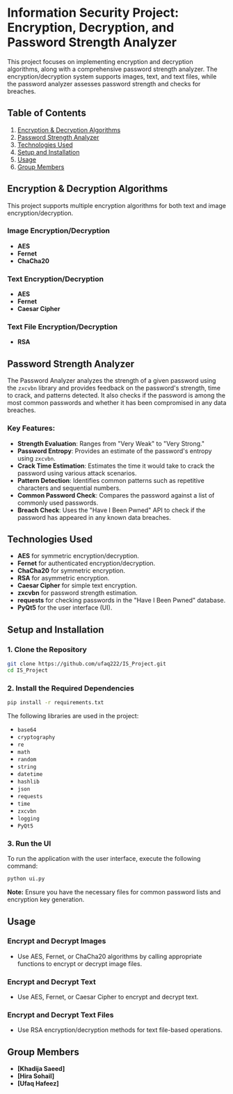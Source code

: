# Information Security Project: Encryption, Decryption, and Password Strength Analyzer

This project focuses on implementing encryption and decryption algorithms, along with a comprehensive password strength analyzer. The encryption/decryption system supports images, text, and text files, while the password analyzer assesses password strength and checks for breaches.

## Table of Contents
1. [Encryption & Decryption Algorithms](#encryption--decryption-algorithms)
2. [Password Strength Analyzer](#password-strength-analyzer)
3. [Technologies Used](#technologies-used)
4. [Setup and Installation](#setup-and-installation)
5. [Usage](#usage)
6. [Group Members](#group-members)

## Encryption & Decryption Algorithms

This project supports multiple encryption algorithms for both text and image encryption/decryption.

### Image Encryption/Decryption
- **AES**
- **Fernet**
- **ChaCha20**

### Text Encryption/Decryption
- **AES**
- **Fernet**
- **Caesar Cipher**

### Text File Encryption/Decryption
- **RSA**

## Password Strength Analyzer

The Password Analyzer analyzes the strength of a given password using the `zxcvbn` library and provides feedback on the password's strength, time to crack, and patterns detected. It also checks if the password is among the most common passwords and whether it has been compromised in any data breaches.

### Key Features:
- **Strength Evaluation**: Ranges from "Very Weak" to "Very Strong."
- **Password Entropy**: Provides an estimate of the password's entropy using `zxcvbn`.
- **Crack Time Estimation**: Estimates the time it would take to crack the password using various attack scenarios.
- **Pattern Detection**: Identifies common patterns such as repetitive characters and sequential numbers.
- **Common Password Check**: Compares the password against a list of commonly used passwords.
- **Breach Check**: Uses the "Have I Been Pwned" API to check if the password has appeared in any known data breaches.

## Technologies Used
- **AES** for symmetric encryption/decryption.
- **Fernet** for authenticated encryption/decryption.
- **ChaCha20** for symmetric encryption.
- **RSA** for asymmetric encryption.
- **Caesar Cipher** for simple text encryption.
- **zxcvbn** for password strength estimation.
- **requests** for checking passwords in the "Have I Been Pwned" database.
- **PyQt5** for the user interface (UI).

## Setup and Installation

### 1. Clone the Repository
```bash
git clone https://github.com/ufaq222/IS_Project.git
cd IS_Project
```

### 2. Install the Required Dependencies
```bash
pip install -r requirements.txt
```

The following libraries are used in the project:
- `base64`
- `cryptography`
- `re`
- `math`
- `random`
- `string`
- `datetime`
- `hashlib`
- `json`
- `requests`
- `time`
- `zxcvbn`
- `logging`
- `PyQt5`

### 3. Run the UI
To run the application with the user interface, execute the following command:
```bash
python ui.py
```

**Note:** Ensure you have the necessary files for common password lists and encryption key generation.

## Usage

### Encrypt and Decrypt Images
- Use AES, Fernet, or ChaCha20 algorithms by calling appropriate functions to encrypt or decrypt image files.

### Encrypt and Decrypt Text
- Use AES, Fernet, or Caesar Cipher to encrypt and decrypt text.

### Encrypt and Decrypt Text Files
- Use RSA encryption/decryption methods for text file-based operations.

## Group Members
- **[Khadija Saeed]** 
- **[Hira Sohail]** 
- **[Ufaq Hafeez]** 
